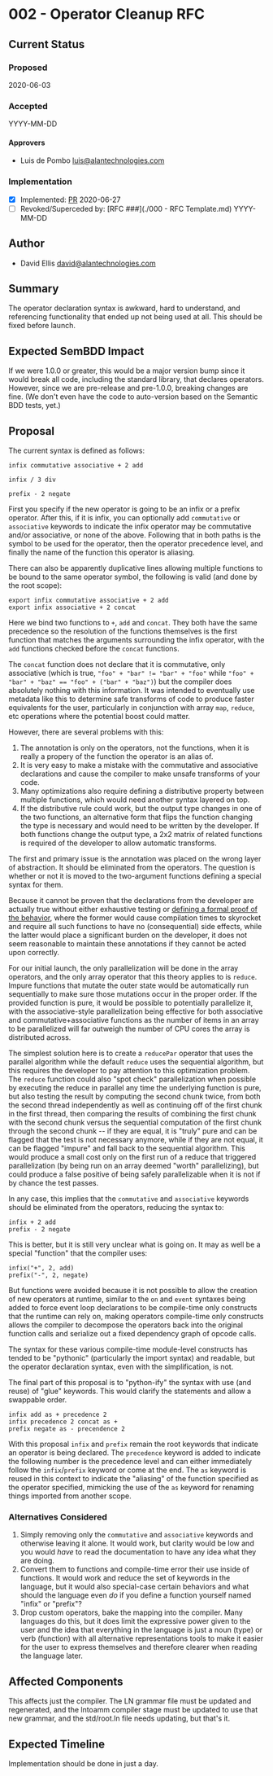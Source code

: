 # 002 - Operator Cleanup RFC

## Current Status

### Proposed

2020-06-03

### Accepted

YYYY-MM-DD

#### Approvers

- Luis de Pombo <luis@alantechnologies.com>

### Implementation

- [x] Implemented: [PR](https://github.com/alantech/alan/pull/90) 2020-06-27
- [ ] Revoked/Superceded by: [RFC ###](./000 - RFC Template.md) YYYY-MM-DD

## Author

- David Ellis <david@alantechnologies.com>

## Summary

The operator declaration syntax is awkward, hard to understand, and referencing functionality that ended up not being used at all. This should be fixed before launch.

## Expected SemBDD Impact

If we were 1.0.0 or greater, this would be a major version bump since it would break all code, including the standard library, that declares operators. However, since we are pre-release and pre-1.0.0, breaking changes are fine. (We don't even have the code to auto-version based on the Semantic BDD tests, yet.)

## Proposal

The current syntax is defined as follows:

```
infix commutative associative + 2 add

infix / 3 div

prefix - 2 negate
```

First you specify if the new operator is going to be an infix or a prefix operator. After this, if it is infix, you can optionally add `commutative` or `associative` keywords to indicate the infix operator may be commutative and/or associative, or none of the above. Following that in both paths is the symbol to be used for the operator, then the operator precedence level, and finally the name of the function this operator is aliasing.

There can also be apparently duplicative lines allowing multiple functions to be bound to the same operator symbol, the following is valid (and done by the root scope):

```
export infix commutative associative + 2 add
export infix associative + 2 concat
```

Here we bind two functions to `+`, `add` and `concat`. They both have the same precedence so the resolution of the functions themselves is the first function that matches the arguments surrounding the infix operator, with the `add` functions checked before the `concat` functions.

The `concat` function does not declare that it is commutative, only associative (which is true, `"foo" + "bar" != "bar" + "foo"` while `"foo" + "bar" + "baz" == "foo" + ("bar" + "baz")`) but the compiler does absolutely nothing with this information. It was intended to eventually use metadata like this to determine safe transforms of code to produce faster equivalents for the user, particularly in conjunction with array `map`, `reduce`, etc operations where the potential boost could matter.

However, there are several problems with this:

1. The annotation is only on the operators, not the functions, when it is really a propery of the function the operator is an alias of.
2. It is very easy to make a mistake with the commutative and associative declarations and cause the compiler to make unsafe transforms of your code.
3. Many optimizations also require defining a distributive property between multiple functions, which would need another syntax layered on top.
4. If the distributive rule could work, but the output type changes in one of the two functions, an alternative form that flips the function changing the type is necessary and would need to be written by the developer. If both functions change the output type, a 2x2 matrix of related functions is required of the developer to allow automatic transforms.

The first and primary issue is the annotation was placed on the wrong layer of abstraction. It should be eliminated from the operators. The question is whether or not it is moved to the two-argument functions defining a special syntax for them.

Because it cannot be proven that the declarations from the developer are actually true without either exhaustive testing or [defining a formal proof of the behavior](https://coq.inria.fr/), where the former would cause compilation times to skyrocket and require all such functions to have no (consequential) side effects, while the latter would place a significant burden on the developer, it does not seem reasonable to maintain these annotations if they cannot be acted upon correctly.

For our initial launch, the only parallelization will be done in the array operators, and the only array operator that this theory applies to is `reduce`. Impure functions that mutate the outer state would be automatically run sequentially to make sure those mutations occur in the proper order. If the provided function is pure, it would be possible to potentially parallelize it, with the associative-style parallelization being effective for both associative and commutative+associative functions as the number of items in an array to be parallelized will far outweigh the number of CPU cores the array is distributed across.

The simplest solution here is to create a `reducePar` operator that uses the parallel algorithm while the default `reduce` uses the sequential algorithm, but this requires the developer to pay attention to this optimization problem. The `reduce` function could also "spot check" parallelization when possible by executing the reduce in parallel any time the underlying function is pure, but also testing the result by computing the second chunk twice, from both the second thread independently as well as continuing off of the first chunk in the first thread, then comparing the results of combining the first chunk with the second chunk versus the sequential computation of the first chunk through the second chunk -- if they are equal, it is "truly" pure and can be flagged that the test is not necessary anymore, while if they are not equal, it can be flagged "impure" and fall back to the sequential algorithm. This would produce a small cost only on the first run of a reduce that triggered parallelization (by being run on an array deemed "worth" parallelizing), but could produce a false positive of being safely parallelizable when it is not if by chance the test passes.

In any case, this implies that the `commutative` and `associative` keywords should be eliminated from the operators, reducing the syntax to:

```
infix + 2 add
prefix - 2 negate
```

This is better, but it is still very unclear what is going on. It may as well be a special "function" that the compiler uses:

```
infix("+", 2, add)
prefix("-", 2, negate)
```

But functions were avoided because it is not possible to allow the creation of new operators at runtime, similar to the `on` and `event` syntaxes being added to force event loop declarations to be compile-time only constructs that the runtime can rely on, making operators compile-time only constructs allows the compiler to decompose the operators back into the original function calls and serialize out a fixed dependency graph of opcode calls.

The syntax for these various compile-time module-level constructs has tended to be "pythonic" (particularly the import syntax) and readable, but the operator declaration syntax, even with the simplification, is not.

The final part of this proposal is to "python-ify" the syntax with use (and reuse) of "glue" keywords. This would clarify the statements and allow a swappable order.

```
infix add as + precedence 2
infix precedence 2 concat as +
prefix negate as - precendence 2
```

With this proposal `infix` and `prefix` remain the root keywords that indicate an operator is being declared. The `precedence` keyword is added to indicate the following number is the precedence level and can either immediately follow the `infix`/`prefix` keyword or come at the end. The `as` keyword is reused in this context to indicate the "aliasing" of the function specified as the operator specified, mimicking the use of the `as` keyword for renaming things imported from another scope.

### Alternatives Considered

1. Simply removing only the `commutative` and `associative` keywords and otherwise leaving it alone. It would work, but clarity would be low and you would *have* to read the documentation to have any idea what they are doing.
2. Convert them to functions and compile-time error their use inside of functions. It would work and reduce the set of keywords in the language, but it would also special-case certain behaviors and what should the language even *do* if you define a function yourself named "infix" or "prefix"?
3. Drop custom operators, bake the mapping into the compiler. Many languages do this, but it does limit the expressive power given to the user and the idea that everything in the language is just a noun (type) or verb (function) with all alternative representations tools to make it easier for the user to express themselves and therefore clearer when reading the language later.

## Affected Components

This affects just the compiler. The LN grammar file must be updated and regenerated, and the lntoamm compiler stage must be updated to use that new grammar, and the std/root.ln file needs updating, but that's it.

## Expected Timeline

Implementation should be done in just a day.

